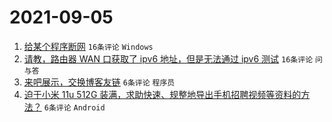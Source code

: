 # 2021-09-05

1. [给某个程序断网](https://www.v2ex.com/t/799940) `16条评论` `Windows`
1. [请教，路由器 WAN 口获取了 ipv6 地址，但是无法通过 ipv6 测试](https://www.v2ex.com/t/799927) `16条评论` `问与答`
1. [来吧展示，交换博客友链](https://www.v2ex.com/t/799943) `6条评论` `程序员`
1. [迫于小米 11u 512G 装满，求助快速、规整地导出手机招聘视频等资料的方法？](https://www.v2ex.com/t/799930) `6条评论` `Android`

